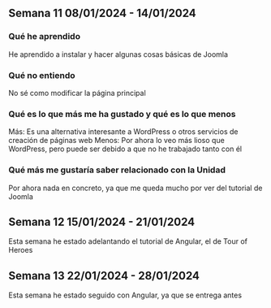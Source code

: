 ## Semana 11 08/01/2024 - 14/01/2024

### Qué he aprendido
He aprendido a instalar y hacer algunas cosas básicas de Joomla

### Qué **no entiendo**
No sé como modificar la página principal

### Qué es lo que **más** me ha gustado y qué es lo que **menos**
Más: Es una alternativa interesante a WordPress o otros servicios de creación de páginas web
Menos: Por ahora lo veo más lioso que WordPress, pero puede ser debido a que no he trabajado tanto con él

### Qué más me gustaría saber relacionado con la Unidad
Por ahora nada en concreto, ya que me queda mucho por ver del tutorial de Joomla

## Semana 12 15/01/2024 - 21/01/2024
Esta semana he estado adelantando el tutorial de Angular, el de Tour of Heroes

## Semana 13 22/01/2024 - 28/01/2024
Esta semana he estado seguido con Angular, ya que se entrega antes
